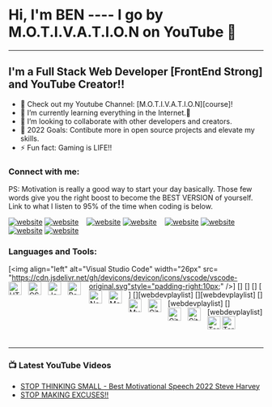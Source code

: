 # Hi, I'm BEN ---- I go by M.O.T.I.V.A.T.I.O.N on YouTube 👋 

------------------------------------------------------------------------------------

## I'm a Full Stack Web Developer [FrontEnd Strong] and YouTube Creator!!

- 🔭 Check out my Youtube Channel: [M.O.T.I.V.A.T.I.O.N][course]!
- 🌱 I’m currently learning everything in the Internet.🤣
- 👯 I’m looking to collaborate with other developers and creators.
- 🥅 2022 Goals: Contibute more in open source projects and elevate my skills.
- ⚡ Fun fact: Gaming is LIFE!!

### Connect with me:

PS: Motivation is really a good way to start your day basically. Those few words give you the right boost to become the BEST VERSION of yourself. Link to what I listen to 95% of the time when coding is below.

[![website](./img/youtube-light.svg)](https://www.youtube.com/channel/UCM3WGXrQz5jPL_3bcho_t9Q-light-mode-only)
[![website](./img/youtube-dark.svg)](https://www.youtube.com/channel/UCM3WGXrQz5jPL_3bcho_t9Q-dark-mode-only)
&nbsp;&nbsp;
[![website](./img/twitter-light.svg)](https://twitter.com/codestackr#gh-light-mode-only)
[![website](./img/twitter-dark.svg)](https://twitter.com/codestackr#gh-dark-mode-only)
&nbsp;&nbsp;
[![website](./img/linkedin-light.svg)](https://www.linkedin.com/in/ben-macharia-b66898227/-light-mode-only)
[![website](./img/linkedin-dark.svg)](https://www.linkedin.com/in/ben-macharia-b66898227/-dark-mode-only)
&nbsp;&nbsp;
[![website](./img/instagram-light.svg)](ight-mode-only)
[![website](./img/instagram-dark.svg)](dark-mode-only)

### Languages and Tools:

[<img align="left" alt="Visual Studio Code" width="26px" src= "https://cdn.jsdelivr.net/gh/devicons/devicon/icons/vscode/vscode-original.svg"style="padding-right:10px;" />]
[<img align="left" alt="HTML5" width="26px" src="https://cdn.jsdelivr.net/gh/devicons/devicon/icons/html5/html5-original.svg" style="padding-right:10px;" />]
[<img align="left" alt="CSS3" width="26px" src="https://cdn.jsdelivr.net/gh/devicons/devicon/icons/css3/css3-original.svg" style="padding-right:10px;" />]
[<img align="left" alt="JavaScript" width="26px" src="https://cdn.jsdelivr.net/gh/devicons/devicon/icons/javascript/javascript-original.svg" style="padding-right:10px;" />]
[<img align="left" alt="React" width="26px" src="https://cdn.jsdelivr.net/gh/devicons/devicon/icons/react/react-original.svg" style="padding-right:13px;" />]
[<img align="left" alt="Node.js" width="26px" src="https://cdn.jsdelivr.net/gh/devicons/devicon/icons/nodejs/nodejs-original.svg" style="padding-right:10px;" />][webdevplaylist]
[<img align="left" alt="MongoDB" width="26px" src="https://cdn.jsdelivr.net/gh/devicons/devicon/icons/mongodb/mongodb-original.svg" style="padding-right:10px;" />][webdevplaylist]
[<img align="left" alt="MySQL" width="26px" src="https://cdn.jsdelivr.net/gh/devicons/devicon/icons/mysql/mysql-original.svg" style="padding-right:10px;" />][webdevplaylist]
[<img align="left" alt="Git" width="26px" src="https://cdn.jsdelivr.net/gh/devicons/devicon/icons/git/git-original.svg" style="padding-right:10px;" />][webdevplaylist]
[<img align="left" alt="GitHub" width="26px" src="https://user-images.githubusercontent.com/3369400/139447912-e0f43f33-6d9f-45f8-be46-2df5bbc91289.png" style="padding-right:10px;" />](https://www.youtube.com/channel/UCM3WGXrQz5jPL_3bcho_t9Q-dark-mode-only)
[<img align="left" alt="GitHub" width="26px" src="https://user-images.githubusercontent.com/3369400/139448065-39a229ba-4b06-434b-bc67-616e2ed80c8f.png" style="padding-right:10px;" />](https://www.youtube.com/channel/UCM3WGXrQz5jPL_3bcho_t9Q-light-mode-only)
[<img align="left" alt="Terminal" width="26px" src="./img/terminal-light.svg" />](https://www.youtube.com/channel/UCM3WGXrQz5jPL_3bcho_t9Q-light-mode-only)
[<img align="left" alt="Terminal" width="26px" src="./img/terminal-dark.svg" />](https://www.youtube.com/channel/UCM3WGXrQz5jPL_3bcho_t9Q-dark-mode-only)

<br />
<br />

---

### 📺 Latest YouTube Videos

<!-- YOUTUBE:START -->
- [STOP THINKING SMALL - Best Motivational Speech 2022 Steve Harvey](https://www.youtube.com/watch?v=cW25GFJBOe8)
- [STOP MAKING EXCUSES!!](https://www.youtube.com/watch?v=oDxhIjdHQKM&t)
<!-- YOUTUBE:END -->